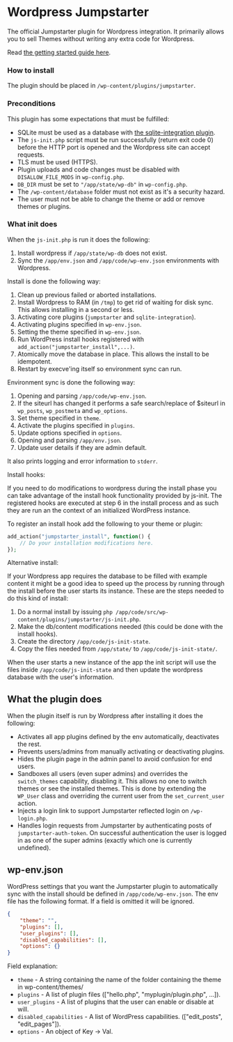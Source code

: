 Wordpress Jumpstarter
=====================

The official Jumpstarter plugin for Wordpress integration. It primarily allows you to sell Themes without writing any extra code for Wordpress.

Read [the getting started guide here](https://github.com/jumpstarter-io/help/wiki/Getting-Started:-PHP-&-Wordpress-With-Jumpstarter-Console).

### How to install

The plugin should be placed in `/wp-content/plugins/jumpstarter`.

### Preconditions

This plugin has some expectations that must be fulfilled:

* SQLite must be used as a database with [the sqlite-integration plugin](https://wordpress.org/plugins/sqlite-integration/).
* The `js-init.php` script must be run successfully (return exit code 0) before the HTTP port is opened and the Wordpress site can accept requests.
* TLS must be used (HTTPS).
* Plugin uploads and code changes must be disabled with `DISALLOW_FILE_MODS` in `wp-config.php`.
* `DB_DIR` must be set to `"/app/state/wp-db"` in `wp-config.php`.
* The `/wp-content/database` folder must not exist as it's a security hazard.
* The user must not be able to change the theme or add or remove themes or plugins.

### What init does

When the `js-init.php` is run it does the following:

1. Install wordpress if `/app/state/wp-db` does not exist.
2. Sync the `/app/env.json` and `/app/code/wp-env.json` environments with Wordpress.

Install is done the following way:

1. Clean up previous failed or aborted installations.
2. Install Wordpress to RAM (in `/tmp`) to get rid of waiting for disk sync.
   This allows installing in a second or less.
3. Activating core plugins (`jumpstarter` and `sqlite-integration`).
4. Activating plugins specified in `wp-env.json`.
5. Setting the theme specified in `wp-env.json`.
6. Run WordPress install hooks registered with `add_action("jumpstarter_install",...)`.
7. Atomically move the database in place. This allows the install to be idempotent.
8. Restart by execve'ing itself so environment sync can run.

Environment sync is done the following way:

1. Opening and parsing `/app/code/wp-env.json`.
2. If the siteurl has changed it performs a safe search/replace of $siteurl in `wp_posts`, `wp_postmeta` and `wp_options`.
3. Set theme specified in `theme`.
4. Activate the plugins specified in `plugins`.
5. Update options specified in `options`.
6. Opening and parsing `/app/env.json`.
7. Update user details if they are admin default.

It also prints logging and error information to `stderr`.

Install hooks:

If you need to do modifications to wordpress during the install phase you can take advantage of the install hook functionality provided by js-init. The registered hooks are executed at step 6 in the install process and as such they are run an the context of an initialized WordPress instance.

To register an install hook add the following to your theme or plugin:

```php
add_action("jumpstarter_install", function() {
	// Do your installation modifications here.
});
```

Alternative install:

If your Wordpress app requires the database to be filled with example content it might be a good idea to speed up the process by running through the install before the user starts its instance. These are the steps needed to do this kind of install:

1. Do a normal install by issuing `php /app/code/src/wp-content/plugins/jumpstarter/js-init.php`.
2. Make the db/content modifications needed (this could be done with the install hooks).
3. Create the directory `/app/code/js-init-state`.
4. Copy the files needed from `/app/state/` to `/app/code/js-init-state/`.

When the user starts a new instance of the app the init script will use the files inside `/app/code/js-init-state` and then update the wordpress database with the user's information.

## What the plugin does

When the plugin itself is run by Wordpress after installing it does the following:

- Activates all app plugins defined by the env automatically, deactivates the rest.
- Prevents users/admins from manually activating or deactivating plugins.
- Hides the plugin page in the admin panel to avoid confusion for end users.
- Sandboxes all users (even super admins) and overrides the `switch_themes` capability, disabling it. This allows no one to switch themes or see the installed themes. This is done by extending the `WP_User` class and overriding the current user from the `set_current_user` action.
- Injects a login link to support Jumpstarter reflected login on `/wp-login.php`.
- Handles login requests from Jumpstarter by authenticating posts of `jumpstarter-auth-token`. On successful authentication the user is logged in as one of the super admins (exactly which one is currently undefined).


## wp-env.json

WordPress settings that you want the Jumpstarter plugin to automatically sync with the install should be defined in `/app/code/wp-env.json`. The env file has the following format. If a field is omitted it will be ignored.


```json
{
	"theme": "",
	"plugins": [],
	"user_plugins": [],
	"disabled_capabilities": [],
	"options": {}
}
```

Field explanation:

* `theme` - A string containing the name of the folder containing the theme in wp-content/themes/
* `plugins` - A list of plugin files (["hello.php", "myplugin/plugin.php", ...]).
* `user_plugins` - A list of plugins that the user can enable or disable at will.
* `disabled_capabilities` - A list of WordPress capabilities. (["edit_posts", "edit_pages"]).
* `options` - An object of Key -> Val.
